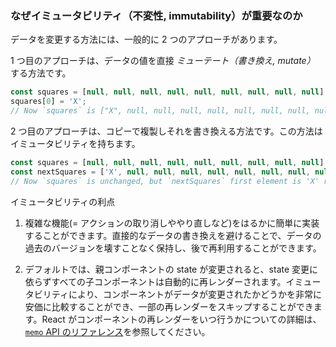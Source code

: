 ### なぜイミュータビリティ（不変性, immutability）が重要なのか

データを変更する方法には、一般的に 2 つのアプローチがあります。  
    
1 つ目のアプローチは、データの値を直接 _ミューテート（書き換え, mutate）_ する方法です。
```js
const squares = [null, null, null, null, null, null, null, null, null];
squares[0] = 'X';
// Now `squares` is ["X", null, null, null, null, null, null, null, null];
```

2 つ目のアプローチは、コピーで複製しそれを書き換える方法です。この方法はイミュータビリティを持ちます。
```js
const squares = [null, null, null, null, null, null, null, null, null];
const nextSquares = ['X', null, null, null, null, null, null, null, null];
// Now `squares` is unchanged, but `nextSquares` first element is 'X' rather than `null`
```

イミュータビリティの利点
1. 複雑な機能(= アクションの取り消しややり直しなど)をはるかに簡単に実装することができます。直接的なデータの書き換えを避けることで、データの過去のバージョンを壊すことなく保持し、後で再利用することができます。

2. デフォルトでは、親コンポーネントの state が変更されると、state 変更に依らずすべての子コンポーネントは自動的に再レンダーされます。イミュータビリティにより、コンポーネントがデータが変更されたかどうかを非常に安価に比較することができ、一部の再レンダーをスキップすることができます。React がコンポーネントの再レンダーをいつ行うかについての詳細は、[`memo` API のリファレンス](https://ja.react.dev/reference/react/memo)を参照してください。
